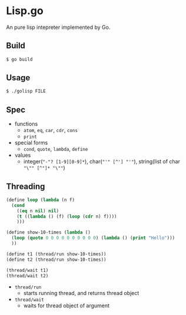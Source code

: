 # Lisp.go

An pure lisp intepreter implemented by Go.

## Build

```sh
$ go build
```

## Usage

```sh
$ ./golisp FILE
```

## Spec

* functions
  * `atom`, `eq`, `car`, `cdr`, `cons`
  * `print`
* special forms
  * `cond`, `quote`, `lambda`, `define`
* values
  * integer(`"-"? [1-9][0-9]*`), char(`"'" [^'] "'"`), string(list of char `"\"" [^"]* "\""`)

## Threading

```lisp
(define loop (lambda (n f)
  (cond
    ((eq n nil) nil)
    (t ((lambda () (f) (loop (cdr n) f))))
    )))

(define show-10-times (lambda ()
  (loop (quote 0 0 0 0 0 0 0 0 0 0) (lambda () (print "Hello")))
  ))

(define t1 (thread/run show-10-times))
(define t2 (thread/run show-10-times))

(thread/wait t1)
(thread/wait t2)
```

* `thread/run`
  * starts running thread, and returns thread object
* `thread/wait`
  * waits for thread object of argument
